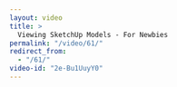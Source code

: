 ```yaml
---
layout: video
title: >
  Viewing SketchUp Models - For Newbies
permalink: "/video/61/"
redirect_from:
  - "/61/"
video-id: "2e-Bu1UuyY0"
---
```

